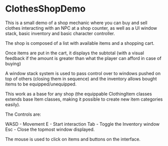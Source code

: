 # ClothesShopDemo

This is a small demo of a shop mechanic where you can buy and sell clothes
interacting with an NPC at a shop counter, as well as a UI window stack, basic
inventory and basic character controller.

The shop is composed of a list with available items and a shopping cart.

Once items are put in the cart, it displays the subtotal (with a visual feedback if the
amount is greater than what the player can afford in case of buying)

A window stack system is used to pass control over to windows pushed on top of others
(closing them in sequence) and the inventory allows bought items to be equipped/unequipped.

This work as a base for any shop (the equippable ClothingItem classes extends
base Item classes, making it possible to create new item categories easily).

The Controls are:

WASD - Movement
E - Start interaction
Tab - Toggle the Inventory window
Esc - Close the topmost window displayed.

The mouse is used to click on items
and buttons on the interface.

